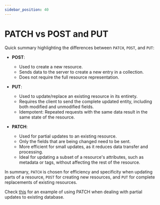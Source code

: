 ```yaml
---
sidebar_position: 40
---
```


# PATCH vs POST and PUT

Quick summary highlighting the differences between `PATCH`, `POST`, and `PUT`:

- **POST**:

  - Used to create a new resource.
  - Sends data to the server to create a new entry in a collection.
  - Does not require the full resource representation.

- **PUT**:

  - Used to update/replace an existing resource in its entirety.
  - Requires the client to send the complete updated entity, including both modified and unmodified fields.
  - Idempotent: Repeated requests with the same data result in the same state of the resource.

- **PATCH**:
  - Used for partial updates to an existing resource.
  - Only the fields that are being changed need to be sent.
  - More efficient for small updates, as it reduces data transfer and processing.
  - Ideal for updating a subset of a resource's attributes, such as metadata or tags, without affecting the rest of the resource.

In summary, `PATCH` is chosen for efficiency and specificity when updating parts of a resource, `POST` for creating new resources, and `PUT` for complete replacements of existing resources.

Check [this](./add-json-into-sql-database) for an example of using PATCH when dealing with partial updates to existing database.
